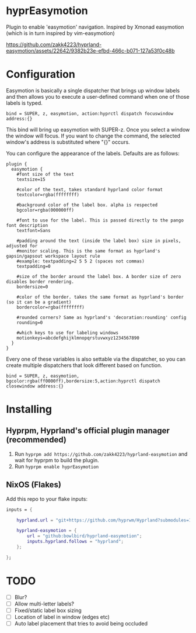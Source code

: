 # hyprEasymotion
Plugin to enable 'easymotion' navigation. Inspired by Xmonad easymotion (which is in turn inspired by vim-easymotion)

https://github.com/zakk4223/hyprland-easymotion/assets/22642/9382b23e-efbd-466c-b071-127a53f0c48b

# Configuration
Easymotion is basically a single dispatcher that brings up window labels and then allows you to execute a user-defined command when one of those labels is typed.

`bind = SUPER, z, easymotion, action:hyprctl dispatch focuswindow address:{}`

This bind will bring up easymotion with SUPER-z. Once you select a window the window
will focus. If you want to change the command, the selected window's address is substituted where "{}" occurs.


You can configure the appearance of the labels. Defaults are as follows:

```
plugin {
  easymotion {
    #font size of the text
    textsize=15

    #color of the text, takes standard hyprland color format
    textcolor=rgba(ffffffff)

    #background color of the label box. alpha is respected
    bgcolor=rgba(000000ff)

    #font to use for the label. This is passed directly to the pango font description
    textfont=Sans

    #padding around the text (inside the label box) size in pixels, adjusted for
    #monitor scaling. This is the same format as hyprland's gapsin/gapsout workspace layout rule
    #example: textpadding=2 5 5 2 (spaces not commas)
    textpadding=0

    #size of the border around the label box. A border size of zero disables border rendering.
    bordersize=0

    #color of the border. takes the same format as hyprland's border (so it can be a gradient)
    bordercolor=rgba(ffffffff)

    #rounded corners? Same as hyprland's 'decoration:rounding' config
    rounding=0

    #which keys to use for labeling windows
    motionkeys=abcdefghijklmnopqrstuvwxyz1234567890
  }
}
```

Every one of these variables is also settable via the dispatcher, so you can create multiple dispatchers that look different based on function.

`bind = SUPER, z, easymotion, bgcolor:rgba(ff0000ff),bordersize:5,action:hyprctl dispatch closewindow address:{}`

# Installing

## Hyprpm, Hyprland's official plugin manager (recommended)
1. Run `hyprpm add https://github.com/zakk4223/hyprland-easymotion` and wait for hyprpm to build the plugin.
2. Run `hyprpm enable hyprEasymotion`

## NixOS (Flakes)
Add this repo to your flake inputs:
```Nix
inputs = {

    hyprland.url = "git+https://github.com/hyprwm/Hyprland?submodules=1";

    hyprland-easymotion = {
        url = "github:bowlbird/hyprland-easymotion";
        inputs.hyprland.follows = "hyprland";
    };

};
```

# TODO
- [ ] Blur?
- [ ] Allow multi-letter labels?
- [ ] Fixed/static label box sizing
- [ ] Location of label in window (edges etc)
- [ ] Auto label placement that tries to avoid being occluded
